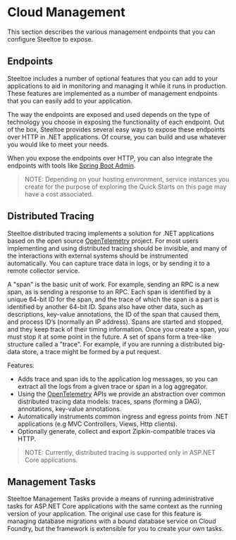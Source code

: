 # Cloud Management

This section describes the various management endpoints that you can configure Steeltoe to expose.

## Endpoints

Steeltoe includes a number of optional features that you can add to your applications to aid in monitoring and managing it while it runs in production. These features are implemented as a number of management endpoints that you can easily add to your application.

The way the endpoints are exposed and used depends on the type of technology you choose in exposing the functionality of each endpoint. Out of the box, Steeltoe provides several easy ways to expose these endpoints over HTTP in .NET applications. Of course, you can build and use whatever you would like to meet your needs.

When you expose the endpoints over HTTP, you can also integrate the endpoints with tools like [Spring Boot Admin](https://github.com/codecentric/spring-boot-admin).

>NOTE: Depending on your hosting environment, service instances you create for the purpose of exploring the Quick Starts on this page may have a cost associated.

## Distributed Tracing

Steeltoe distributed tracing implements a solution for .NET applications based on the open source [OpenTelemetry](https://opentelemetry.io/) project. For most users implementing and using distributed tracing should be invisible, and many of the interactions with external systems should be instrumented automatically. You can capture trace data in logs, or by sending it to a remote collector service.

A "span" is the basic unit of work. For example, sending an RPC is a new span, as is sending a response to an RPC. Each span is identified by a unique 64-bit ID for the span, and the trace of which the span is a part is identified by another 64-bit ID. Spans also have other data, such as descriptions, key-value annotations, the ID of the span that caused them, and process ID’s (normally an IP address). Spans are started and stopped, and they keep track of their timing information. Once you create a span, you must stop it at some point in the future. A set of spans form a tree-like structure called a "trace". For example, if you are running a distributed big-data store, a trace might be formed by a put request.

Features:

* Adds trace and span ids to the application log messages, so you can extract all the logs from a given trace or span in a log aggregator.
* Using the  [OpenTelemetry](https://opentelemetry.io/) APIs we provide an abstraction over common distributed tracing data models: traces, spans (forming a DAG), annotations, key-value annotations.
* Automatically instruments common ingress and egress points from .NET applications (e.g MVC Controllers, Views, Http clients).
* Optionally generate, collect and export Zipkin-compatible traces via HTTP.

>NOTE: Currently, distributed tracing is supported only in ASP.NET Core applications.

## Management Tasks

Steeltoe Management Tasks provide a means of running administrative tasks for ASP.NET Core applications with the same context as the running version of your application. The original use case for this feature is managing database migrations with a bound database service on Cloud Foundry, but the framework is extensible for you to create your own tasks.
